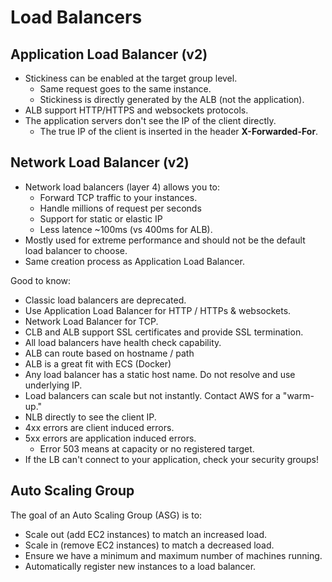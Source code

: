 # Load Balancers

## Application Load Balancer (v2)

* Stickiness can be enabled at the target group level.
  * Same request goes to the same instance.
  * Stickiness is directly generated by the ALB (not the application).
* ALB support HTTP/HTTPS and websockets protocols.
* The application servers don't see the IP of the client directly.
  * The true IP of the client is inserted in the header **X-Forwarded-For**.

## Network Load Balancer (v2)

* Network load balancers (layer 4) allows you to:
  * Forward TCP traffic to your instances.
  * Handle millions of request per seconds
  * Support for static or elastic IP
  * Less latence ~100ms (vs 400ms for ALB).
* Mostly used for extreme performance and should not be the default load balancer to choose.
* Same creation process as Application Load Balancer.

Good to know:

* Classic load balancers are deprecated.
* Use Application Load Balancer for HTTP / HTTPs & websockets.
* Network Load Balancer for TCP.
* CLB and ALB support SSL certificates and provide SSL termination.
* All load balancers have health check capability.
* ALB can route based on hostname / path
* ALB is a great fit with ECS (Docker)
* Any load balancer has a static host name. Do not resolve and use underlying IP.
* Load balancers can scale but not instantly. Contact AWS for a "warm-up."
* NLB directly to see the client IP.
* 4xx errors are client induced errors.
* 5xx errors are application induced errors.
  * Error 503 means at capacity or no registered target.
* If the LB can't connect to your application, check your security groups!

## Auto Scaling Group

The goal of an Auto Scaling Group (ASG) is to:

* Scale out (add EC2 instances) to match an increased load.
* Scale in (remove EC2 instances) to match a decreased load.
* Ensure we have a minimum and maximum number of machines running.
* Automatically register new instances to a load balancer.
